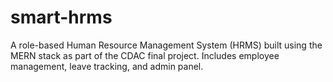 # smart-hrms
A role-based Human Resource Management System (HRMS) built using the MERN stack as part of the CDAC final project. Includes employee management, leave tracking, and admin panel.
